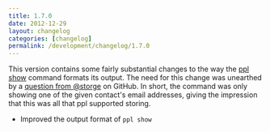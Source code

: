 ```yaml
---
title: 1.7.0
date: 2012-12-29
layout: changelog
categories: [changelog]
permalink: /development/changelog/1.7.0
---
```


This version contains some fairly substantial changes to the way the [ppl
show](/documentation/commands/show) command formats its output. The need for
this change was unearthed by a [question from
@storge](https://github.com/h2s/ppl/issues/14) on GitHub. In short, the command
was only showing one of the given contact's email addresses, giving the
impression that this was all that ppl supported storing.

* Improved the output format of `ppl show`
